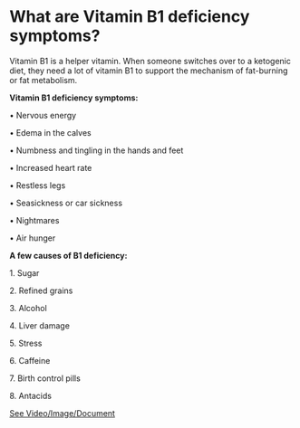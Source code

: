 # What are Vitamin B1 deficiency symptoms?

Vitamin B1 is a helper vitamin. When someone switches over to a ketogenic diet, they need a lot of vitamin B1 to support the mechanism of fat-burning or fat metabolism. 

**Vitamin B1 deficiency symptoms:**

• Nervous energy 

• Edema in the calves

• Numbness and tingling in the hands and feet 

• Increased heart rate 

• Restless legs 

• Seasickness or car sickness

• Nightmares 

• Air hunger 

**A few causes of B1 deficiency:**

1\. Sugar

2\. Refined grains

3\. Alcohol

4\. Liver damage

5\. Stress

6\. Caffeine

7\. Birth control pills 

8\. Antacids

 [See Video/Image/Document](https://hls-player.drberg.com/asset?path=migrated-assets/vitamin-b1-deficiency-symptoms-explained-by-drberg)